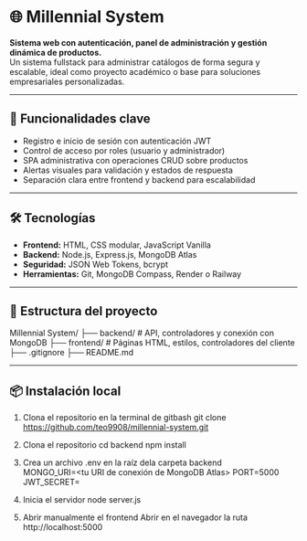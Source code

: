 # 🌐 Millennial System

**Sistema web con autenticación, panel de administración y gestión dinámica de productos.**  
Un sistema fullstack para administrar catálogos de forma segura y escalable, ideal como proyecto académico o base para soluciones empresariales personalizadas.

---

## 🚀 Funcionalidades clave

- Registro e inicio de sesión con autenticación JWT
- Control de acceso por roles (usuario y administrador)
- SPA administrativa con operaciones CRUD sobre productos
- Alertas visuales para validación y estados de respuesta
- Separación clara entre frontend y backend para escalabilidad

---

## 🛠️ Tecnologías

- **Frontend:** HTML, CSS modular, JavaScript Vanilla
- **Backend:** Node.js, Express.js, MongoDB Atlas
- **Seguridad:** JSON Web Tokens, bcrypt
- **Herramientas:** Git, MongoDB Compass, Render o Railway

---

## 📁 Estructura del proyecto

Millennial System/
├── backend/         # API, controladores y conexión con MongoDB
├── frontend/        # Páginas HTML, estilos, controladores del cliente
├── .gitignore
├── README.md


---

## 📦 Instalación local

1. Clona el repositorio
   en la terminal de gitbash
   git clone https://github.com/teo9908/millennial-system.git

2. Clona el repositorio
    cd backend
    npm install

3. Crea un archivo .env en la raíz dela carpeta backend   
   MONGO_URI=<tu URI de conexión de MongoDB Atlas>
   PORT=5000
   JWT_SECRET=<una clave secreta segura para firmar tokens>



4. Inicia el servidor
    node server.js

5. Abrir manualmente el frontend
    Abrir en el navegador la ruta http://localhost:5000
